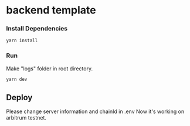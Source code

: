 # backend template

### Install Dependencies

```bash
yarn install
```

### Run
Make "logs" folder in root directory.
```bash
yarn dev
```

## Deploy 

Please change server information and chainId in .env 
Now it's working on arbitrum testnet.
